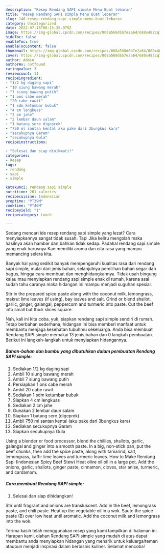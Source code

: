```yaml
---
description: "Resep Rendang SAPI simple Menu Buat lebaran"
title: "Resep Rendang SAPI simple Menu Buat lebaran"
slug: 146-resep-rendang-sapi-simple-menu-buat-lebaran
category: Uncategorized
date: 2022-07-15T08:15:35.979Z
image: https://img-global.cpcdn.com/recipes/008a568d6b7e2a64/680x482cq70/rendang-sapi-simple-foto-resep-utama.jpg
hideToc: false
enableToc: true
enableTocContent: false
thumbnail: https://img-global.cpcdn.com/recipes/008a568d6b7e2a64/680x482cq70/rendang-sapi-simple-foto-resep-utama.jpg
cover: https://img-global.cpcdn.com/recipes/008a568d6b7e2a64/680x482cq70/rendang-sapi-simple-foto-resep-utama.jpg
author: Admin
authorAv: notfound
ratingvalue: 3
reviewcount: 11
recipeingredient:
- "1/2 kg daging sapi"
- "10 siung bawang merah"
- "7 siung bawang putih"
- "1 ons cabe merah"
- "20 cabe rawit"
- "1 sdm ketumbar bubuk"
- "4 cm lengkuas"
- "2 cm jahe"
- "2 lembar daun salam"
- "1 batang sere digeprek"
- "750 ml santan kental aku pake dari 3bungkus kara"
- "secukupnya Garam"
- "secukupnya Gula"
recipeinstructions:

- "Selesai dan siap dinikmati!"
categories:
- Resep
tags:
- rendang
- sapi
- simple

katakunci: rendang sapi simple 
nutrition: 261 calories
recipecuisine: Indonesian
preptime: "PT39M"
cooktime: "PT46M"
recipeyield: "1"
recipecategory: Lunch

---
```



Sedang mencari ide resep rendang sapi simple yang lezat? Cara menyiapkannya sangat tidak susah. Tapi Jika keliru mengolah maka hasilnya akan hambar dan bahkan tidak sedap. Padahal rendang sapi simple yang enak harusnya Kan memiliki aroma dan cita rasa yang mampu memancing selera kita.


Banyak hal yang sedikit banyak mempengaruhi kualitas rasa dari rendang sapi simple, mulai dari jenis bahan, selanjutnya pemilihan bahan segar dan bagus, hingga cara membuat dan menghidangkannya. Tidak usah bingung kalau mau menyiapkan rendang sapi simple enak di rumah, karena asal sudah tahu caranya maka hidangan ini mampu menjadi suguhan spesial.

Stir in the prepared spice paste along with the coconut milk, lemongrass, makrut lime leaves (if using), bay leaves and salt. Grind or blend shallot, garlic, ginger, galangal, peppercorn and turmeric into paste. Cut the beef into small but thick slices square.


Nah, kali ini kita coba, yuk, siapkan rendang sapi simple sendiri di rumah. Tetap berbahan sederhana, hidangan ini bisa memberi manfaat untuk membantu menjaga kesehatan tubuhmu sekeluarga. Anda bisa membuat Rendang SAPI simple memakai 13 jenis bahan dan 0 langkah pembuatan. Berikut ini langkah-langkah untuk menyiapkan hidangannya.

<!--inarticleads1-->

##### Bahan-bahan dan bumbu yang dibutuhkan dalam pembuatan Rendang SAPI simple:

1. Sediakan 1/2 kg daging sapi
1. Ambil 10 siung bawang merah
1. Ambil 7 siung bawang putih
1. Persiapkan 1 ons cabe merah
1. Ambil 20 cabe rawit
1. Sediakan 1 sdm ketumbar bubuk
1. Siapkan 4 cm lengkuas
1. Sediakan 2 cm jahe
1. Gunakan 2 lembar daun salam
1. Siapkan 1 batang sere (digeprek)
1. Ambil 750 ml santan kental (aku pake dari 3bungkus kara)
1. Sediakan secukupnya Garam
1. Siapkan secukupnya Gula


Using a blender or food processor, blend the chillies, shallots, garlic, galangal and ginger into a smooth paste. In a big, non-stick pan, put the beef chunks, then add the spice paste, along with tamarind, salt, lemongrass, kaffir lime leaves and turmeric leaves. How to Make Rendang Sapi (Indonesian Spicy Beef Stew) Heat olive oil oil in a large pot. Add the onions, garlic, shallots, ginger paste, cinnamon, cloves, star anise, turmeric, and cardamom. 

<!--inarticleads2-->

##### Cara membuat Rendang SAPI simple:


1. Selesai dan siap dihidangkan!

Stir until fragrant and onions are transluscent. Add in the beef, lemongrass paste, and chili paste. Heat up the vegetable oil in a wok. Saute the spice paste (B) over low heat until aromatic. Add the coconut milk and lemongrass into the wok. 

Terima kasih telah menggunakan resep yang kami tampilkan di halaman ini. Harapan kami, olahan Rendang SAPI simple yang mudah di atas dapat membantu anda menyiapkan hidangan yang menarik untuk keluarga/teman ataupun menjadi inspirasi dalam berbisnis kuliner. Selamat mencoba!
